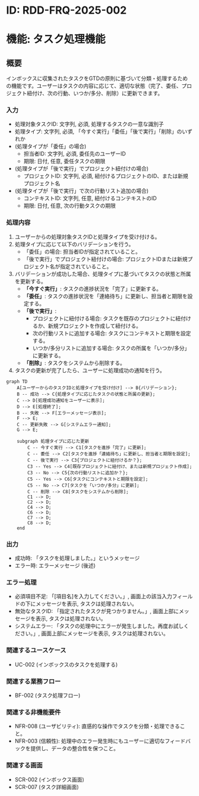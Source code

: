 # ID: RDD-FRQ-2025-002

# 機能: タスク処理機能

## 概要

インボックスに収集されたタスクをGTDの原則に基づいて分類・処理するための機能です。ユーザーはタスクの内容に応じて、適切な状態（完了、委任、プロジェクト紐付け、次の行動、いつか/多分、削除）に更新できます。

### 入力

- 処理対象タスクID: 文字列, 必須, 処理するタスクの一意な識別子
- 処理タイプ: 文字列, 必須, 「今すぐ実行」「委任」「後で実行」「削除」のいずれか
- (処理タイプが「委任」の場合)
  - 担当者ID: 文字列, 必須, 委任先のユーザーID
  - 期限: 日付, 任意, 委任タスクの期限
- (処理タイプが「後で実行」でプロジェクト紐付けの場合)
  - プロジェクトID: 文字列, 必須, 紐付けるプロジェクトのID、または新規プロジェクト名
- (処理タイプが「後で実行」で次の行動リスト追加の場合)
  - コンテキストID: 文字列, 任意, 紐付けるコンテキストのID
  - 期限: 日付, 任意, 次の行動タスクの期限

### 処理内容

1. ユーザーからの処理対象タスクIDと処理タイプを受け付ける。
1. 処理タイプに応じて以下のバリデーションを行う。
   - 「委任」の場合: 担当者IDが指定されていること。
   - 「後で実行」でプロジェクト紐付けの場合: プロジェクトIDまたは新規プロジェクト名が指定されていること。
1. バリデーションが成功した場合、処理タイプに基づいてタスクの状態と所属を更新する。
   - **「今すぐ実行」**: タスクの進捗状況を「完了」に更新する。
   - **「委任」**: タスクの進捗状況を「連絡待ち」に更新し、担当者と期限を設定する。
   - **「後で実行」**:
     - プロジェクトに紐付ける場合: タスクを既存のプロジェクトに紐付けるか、新規プロジェクトを作成して紐付ける。
     - 次の行動リストに追加する場合: タスクにコンテキストと期限を設定する。
     - いつか/多分リストに追加する場合: タスクの所属を「いつか/多分」に更新する。
   - **「削除」**: タスクをシステムから削除する。
1. タスクの更新が完了したら、ユーザーに処理成功の通知を行う。

```mermaid
graph TD
    A[ユーザーからのタスクIDと処理タイプを受け付け] --> B{バリデーション};
    B -- 成功 --> C{処理タイプに応じたタスクの状態と所属の更新};
    C --> D[処理成功通知をユーザーに表示];
    D --> E[処理終了];
    B -- 失敗 --> F[エラーメッセージ表示];
    F --> E;
    C -- 更新失敗 --> G[システムエラー通知];
    G --> E;

    subgraph 処理タイプに応じた更新
        C -- 今すぐ実行 --> C1[タスクを進捗「完了」に更新];
        C -- 委任 --> C2[タスクを進捗「連絡待ち」に更新し、担当者と期限を設定];
        C -- 後で実行 --> C3{プロジェクトに紐付けるか？};
        C3 -- Yes --> C4[既存プロジェクトに紐付け、または新規プロジェクト作成];
        C3 -- No --> C5{次の行動リストに追加か？};
        C5 -- Yes --> C6[タスクにコンテキストと期限を設定];
        C5 -- No --> C7[タスクを「いつか/多分」に更新];
        C -- 削除 --> C8[タスクをシステムから削除];
        C1 --> D;
        C2 --> D;
        C4 --> D;
        C6 --> D;
        C7 --> D;
        C8 --> D;
    end
```

### 出力

- 成功時: 「タスクを処理しました。」というメッセージ
- エラー時: エラーメッセージ (後述)

### エラー処理

- 必須項目不足: 「[項目名]を入力してください。」, 画面上の該当入力フィールドの下にメッセージを表示, タスクは処理されない。
- 無効なタスクID: 「指定されたタスクが見つかりません。」, 画面上部にメッセージを表示, タスクは処理されない。
- システムエラー: 「タスクの処理中にエラーが発生しました。再度お試しください。」, 画面上部にメッセージを表示, タスクは処理されない。

### 関連するユースケース

- UC-002 (インボックスのタスクを処理する)

### 関連する業務フロー

- BF-002 (タスク処理フロー)

### 関連する非機能要件

- NFR-008 (ユーザビリティ): 直感的な操作でタスクを分類・処理できること。
- NFR-003
  (信頼性): 処理中のエラー発生時にもユーザーに適切なフィードバックを提供し、データの整合性を保つこと。

### 関連する画面

- SCR-002 (インボックス画面)
- SCR-007 (タスク詳細画面)
